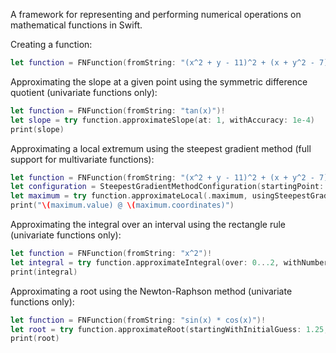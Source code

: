 A framework for representing and performing numerical operations on mathematical functions in Swift.

Creating a function:

```swift
let function = FNFunction(fromString: "(x^2 + y - 11)^2 + (x + y^2 - 7)^2")! // Himmelblau's function
```

Approximating the slope at a given point using the symmetric difference quotient (univariate functions only):

```swift
let function = FNFunction(fromString: "tan(x)")!
let slope = try function.approximateSlope(at: 1, withAccuracy: 1e-4)
print(slope)
```

Approximating a local extremum using the steepest gradient method (full support for multivariate functions):

```swift
let function = FNFunction(fromString: "(x^2 + y - 11)^2 + (x + y^2 - 7)^2")!
let configuration = SteepestGradientMethodConfiguration(startingPoint: [ "x" : 0.5, "y" : 1 ], initialStepSize: 1e-2, accuracy: 1e-4)
let maximum = try function.approximateLocal(.maximum, usingSteepestGradientMethodWithConfiguration: configuration)!
print("\(maximum.value) @ \(maximum.coordinates)")
```

Approximating the integral over an interval using the rectangle rule (univariate functions only):

```swift
let function = FNFunction(fromString: "x^2")!
let integral = try function.approximateIntegral(over: 0...2, withNumberOfSteps: 1000)
print(integral)
```

Approximating a root using the Newton-Raphson method (univariate functions only):

```swift
let function = FNFunction(fromString: "sin(x) * cos(x)")!
let root = try function.approximateRoot(startingWithInitialGuess: 1.25, accuracy: 1e-4)!
print(root)
```
